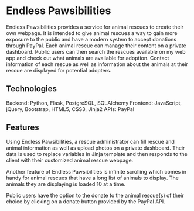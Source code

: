 Endless Pawsibilities
===============

Endless Pawsibilities provides a service for animal rescues to create their own webpage. It is intended to give animal rescues a way to gain more exposure to the public and have a modern system to accept donations through PayPal. Each animal rescue can manage their content on a private dashboard. Public users can then search the rescues available on my web app and check out what animals are available for adoption. Contact information of each rescue as well as information about the animals at their rescue are displayed for potential adopters. 


<h2>Technologies</h2>
Backend: Python, Flask, PostgreSQL, SQLAlchemy
Frontend: JavaScript, jQuery, Bootstrap, HTML5, CSS3, Jinja2
APIs: PayPal

<h2>Features</h2>
Using Endless Pawsibilities, a rescue administrator can fill rescue and animal information as well as upload photos on a private dashboard. Their data is used to replace variables in Jinja
template and then responds to the client with their customized animal rescue
webpage. 

Another feature of Endless Pawsibilities is infinite scrolling which comes in 
handy for animal rescues that have a long list of animals to display. The animals
they are displaying is loaded 10 at a time. 

Public users have the option to the donate to the animal rescue(s) of their
choice by clicking on a donate button provided by the PayPal API. 


<!--<h2>Installation</h2>
<ul>
  <li>
    Install vagrant using the installation instructions in the 
    <a href="https://www.vagrantup.com/downloads.html" /target="_blank">Getting Started document</a>
    using Hackbright's recipe.
  </li>
  <li>Clone this repository and run $ vagrant up</li>
  <li>Make a virtualenv env and install the dependencies in requirements.txt</li>
  <li>Activate the virtual environment</li>
  <li>Run python server.py</li>
</ul>

<h2>Website available on:</h2>
<ul>
  <li>Available on http://0.0.0.0:5000/</li>
</ul>-->
